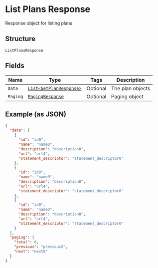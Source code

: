 
# List Plans Response

Response object for listing plans

## Structure

`ListPlansResponse`

## Fields

| Name | Type | Tags | Description |
|  --- | --- | --- | --- |
| `Data` | [`List<GetPlanResponse>`](../../doc/models/get-plan-response.md) | Optional | The plan objects |
| `Paging` | [`PagingResponse`](../../doc/models/paging-response.md) | Optional | Paging object |

## Example (as JSON)

```json
{
  "data": [
    {
      "id": "id0",
      "name": "name0",
      "description": "description0",
      "url": "url4",
      "statement_descriptor": "statement_descriptor0"
    },
    {
      "id": "id0",
      "name": "name0",
      "description": "description0",
      "url": "url4",
      "statement_descriptor": "statement_descriptor0"
    },
    {
      "id": "id0",
      "name": "name0",
      "description": "description0",
      "url": "url4",
      "statement_descriptor": "statement_descriptor0"
    }
  ],
  "paging": {
    "total": 6,
    "previous": "previous2",
    "next": "next8"
  }
}
```

